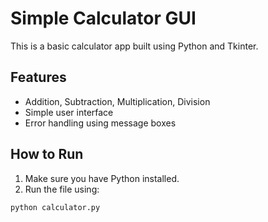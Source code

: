 # Simple Calculator GUI

This is a basic calculator app built using Python and Tkinter.

## Features
- Addition, Subtraction, Multiplication, Division
- Simple user interface
- Error handling using message boxes

## How to Run
1. Make sure you have Python installed.
2. Run the file using:

```bash
python calculator.py
